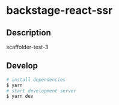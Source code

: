 # backstage-react-ssr

## Description

scaffolder-test-3

## Develop

```bash
# install dependencies
$ yarn
# start development server
$ yarn dev
```